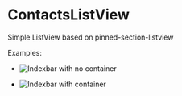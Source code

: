 ContactsListView
================

Simple ListView based on pinned-section-listview




Examples:

+ ![Indexbar with no container](https://raw.github.com/liuchonghui/ContactsListView/master/image/device-2013-12-31-170504.png)

+ ![Indexbar with container](https://raw.github.com/liuchonghui/ContactsListView/master/image/device-2013-12-31-170529.png)

 





